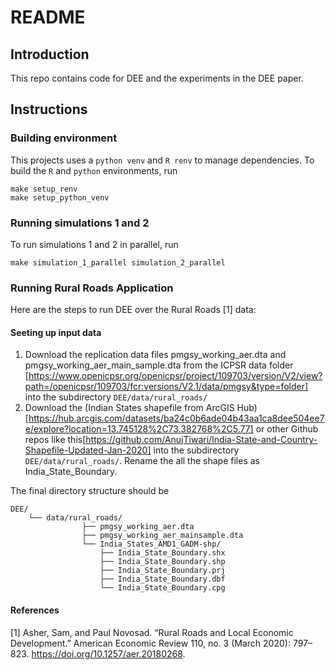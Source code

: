 # README

## Introduction

This repo contains code for DEE and the experiments in the DEE paper.

## Instructions

### Building environment

This projects uses a `python venv` and `R renv` to manage dependencies. To build
the `R` and `python` environments, run

```
make setup_renv
make setup_python_venv
```

### Running simulations 1 and 2

To run simulations 1 and 2 in parallel, run

```
make simulation_1_parallel simulation_2_parallel
```
### Running Rural Roads Application

Here are the steps to run DEE over the Rural Roads [1] data:

#### Seeting up input data

1. Download the replication data files pmgsy_working_aer.dta and pmgsy_working_aer_main_sample.dta from the ICPSR data folder [https://www.openicpsr.org/openicpsr/project/109703/version/V2/view?path=/openicpsr/109703/fcr:versions/V2.1/data/pmgsy&type=folder] into the subdirectory
`DEE/data/rural_roads/`
2. Download the (Indian States shapefile from ArcGIS Hub)[https://hub.arcgis.com/datasets/ba24c0b6ade04b43aa1ca8dee504ee7e/explore?location=13.745128%2C73.382768%2C5.77] or other Github repos like this[https://github.com/AnujTiwari/India-State-and-Country-Shapefile-Updated-Jan-2020] into the subdirectory `DEE/data/rural_roads/`. Rename the all the shape files as India_State_Boundary. 

The final directory structure should be

```
DEE/
	└── data/rural_roads/
				├── pmgsy_working_aer.dta
				├── pmgsy_working_aer_mainsample.dta
				└── India_States_AMD1_GADM-shp/
					├── India_State_Boundary.shx
					├── India_State_Boundary.shp
					├── India_State_Boundary.prj
					├── India_State_Boundary.dbf
					└── India_State_Boundary.cpg
```

#### References

[1] Asher, Sam, and Paul Novosad. “Rural Roads and Local Economic Development.” American Economic Review 110, no. 3 (March 2020): 797–823. https://doi.org/10.1257/aer.20180268.